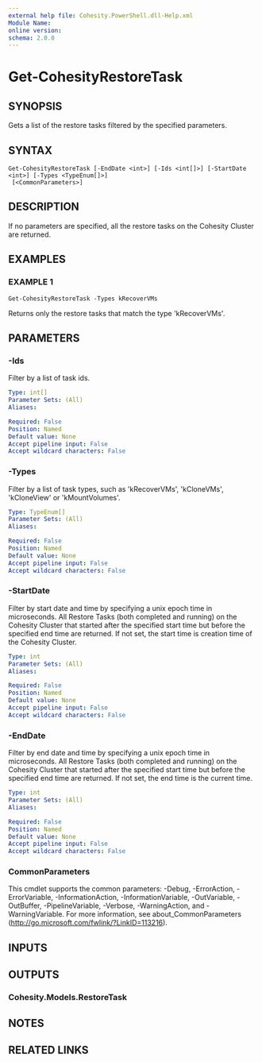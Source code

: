 ```yaml
---
external help file: Cohesity.PowerShell.dll-Help.xml
Module Name:
online version:
schema: 2.0.0
---
```


# Get-CohesityRestoreTask

## SYNOPSIS
Gets a list of the restore tasks filtered by the specified parameters.

## SYNTAX

```
Get-CohesityRestoreTask [-EndDate <int>] [-Ids <int[]>] [-StartDate <int>] [-Types <TypeEnum[]>]
 [<CommonParameters>]
```

## DESCRIPTION
If no parameters are specified, all the restore tasks on the Cohesity Cluster are returned.

## EXAMPLES

### EXAMPLE 1
```
Get-CohesityRestoreTask -Types kRecoverVMs
```

Returns only the restore tasks that match the type 'kRecoverVMs'.

## PARAMETERS

### -Ids
Filter by a list of task ids.

```yaml
Type: int[]
Parameter Sets: (All)
Aliases:

Required: False
Position: Named
Default value: None
Accept pipeline input: False
Accept wildcard characters: False
```

### -Types
Filter by a list of task types, such as 'kRecoverVMs', 'kCloneVMs', 'kCloneView' or 'kMountVolumes'.

```yaml
Type: TypeEnum[]
Parameter Sets: (All)
Aliases:

Required: False
Position: Named
Default value: None
Accept pipeline input: False
Accept wildcard characters: False
```

### -StartDate
Filter by start date and time by specifying a unix epoch time in microseconds.
All Restore Tasks (both completed and running) on the Cohesity Cluster that started after the specified start time but before the specified end time are returned.
If not set, the start time is creation time of the Cohesity Cluster.

```yaml
Type: int
Parameter Sets: (All)
Aliases:

Required: False
Position: Named
Default value: None
Accept pipeline input: False
Accept wildcard characters: False
```

### -EndDate
Filter by end date and time by specifying a unix epoch time in microseconds.
All Restore Tasks (both completed and running) on the Cohesity Cluster that started after the specified start time but before the specified end time are returned.
If not set, the end time is the current time.

```yaml
Type: int
Parameter Sets: (All)
Aliases:

Required: False
Position: Named
Default value: None
Accept pipeline input: False
Accept wildcard characters: False
```

### CommonParameters
This cmdlet supports the common parameters: -Debug, -ErrorAction, -ErrorVariable, -InformationAction, -InformationVariable, -OutVariable, -OutBuffer, -PipelineVariable, -Verbose, -WarningAction, and -WarningVariable.
For more information, see about_CommonParameters (http://go.microsoft.com/fwlink/?LinkID=113216).

## INPUTS

## OUTPUTS

### Cohesity.Models.RestoreTask
## NOTES

## RELATED LINKS
